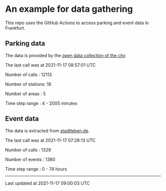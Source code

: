 # An example for data gathering

This repo uses the GitHub Actions to access parking and event data in Frankfurt.

## Parking data
The data is provided by the [open data collection of the city](https://www.offenedaten.frankfurt.de/).

The last call was at 2021-11-17 08:57:01 UTC

Number of calls   : 12113

Number of stations:    18

Number of areas   :     5

Time step range   :     4 -  2005 minutes


## Event data
The data is extracted from [stadtleben.de](https://stadtleben.de/frankfurt/).

The last call was at 2021-11-17 07:28:13 UTC

Number of calls   : 1329

Number of events  : 1380

Time step range   :    0 -   74 hours


----

Last updated at 2021-11-17 09:00:03 UTC
